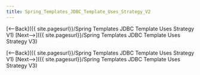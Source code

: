 ```yaml
---
title: Spring_Templates_JDBC_Template_Uses_Strategy_V2
---
```

[<--Back]({{ site.pagesurl}}/Spring Templates JDBC Template Uses Strategy V1) [Next-->]({{ site.pagesurl}}/Spring Templates JDBC Template Uses Strategy V3)



[<--Back]({{ site.pagesurl}}/Spring Templates JDBC Template Uses Strategy V1) [Next-->]({{ site.pagesurl}}/Spring Templates JDBC Template Uses Strategy V3)
